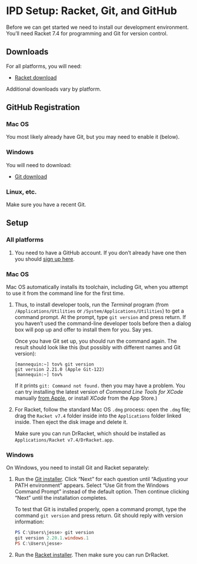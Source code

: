 # IPD Setup: Racket, Git, and GitHub

Before we can get started we need to install our development
environment. You’ll need Racket 7.4 for programming and Git for version
control.

[Racket download]:
    https://download.racket-lang.org/

[Git download]:
    https://git-scm.com/download/win/

[CLT]:
    https://developer.apple.com/downloads/

[GitHub sign-up]:
    https://github.com/join

## Downloads

For all platforms, you will need:

  - [Racket download]

Additional downloads vary by platform.

## GitHub Registration

### Mac OS

You most likely already have Git, but you may need to enable it (below).

### Windows

You will need to download:

   - [Git download]

### Linux, etc.

Make sure you have a recent Git.

## Setup

### All platforms

 1. You need to have a GitHub account. If you don’t already have one
    then you should [sign up here][GitHub sign-up].

### Mac OS

Mac OS automatically installs its toolchain, including Git, when you
attempt to use it from the command line for the first time.

 1. Thus, to install developer tools, run the *Terminal* program (from
    `/Applications/Utilities` or `/System/Applications/Utilities`) to
    get a command prompt. At the prompt, type `git version` and press
    return. If you haven’t used the command-line developer tools before
    then a dialog box will pop up and offer to install them for you. Say
    yes.
    
    Once you have Git set up, you should run the command again. The
    result should look like this (but possibly with different names and
    Git version):
    
    ```console
    [mannequin:~] tov% git version
    git version 2.21.0 (Apple Git-122)
    [mannequin:~] tov% 
    ```
    
    If it prints `git: Command not found.` then you may have a problem.
    You can try installing the latest version of *Command Line Tools for
    XCode* manually [from Apple][CLT], or install *XCode* from the App
    Store.)

 2. For Racket, follow the standard Mac OS `.dmg` process: open the
    `.dmg` file; drag the `Racket v7.4` folder inside into the
    `Applications` folder linked inside. Then eject the disk image and
    delete it.
    
    Make sure you can run DrRacket, which should be installed as
    `Applications/Racket v7.4/DrRacket.app`.

### Windows

On Windows, you need to install Git and Racket separately:

 1. Run the [Git installer][Git download]. Click “Next” for each
    question until “Adjusting your PATH environment” appears. Select
    “Use Git from the Windows Command Prompt” instead of the default
    option. Then continue clicking “Next” until the installation
    completes.

    To test that Git is installed properly, open a command prompt,
    type the command `git version` and press return. Git should reply
    with version information:

    ```PowerShell
    PS C:\Users\jesse> git version
    git version 2.20.1.windows.1
    PS C:\Users\jesse> 
    ```

 2. Run the [Racket installer][Racket download]. Then make sure you can
    run DrRacket.

